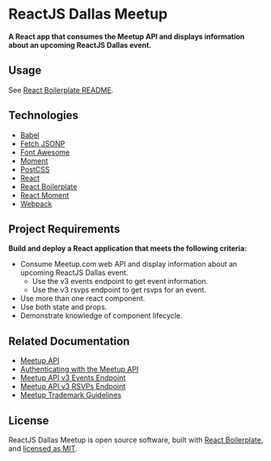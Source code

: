 # ReactJS Dallas Meetup
**A React app that consumes the Meetup API and displays information about an upcoming ReactJS Dallas event.**

## Usage
See [React Boilerplate README](https://github.com/gunnarjohnson/react-boilerplate/blob/master/README.md).

## Technologies
* [Babel](https://github.com/babel/babel)
* [Fetch JSONP](https://github.com/camsong/fetch-jsonp)
* [Font Awesome](https://github.com/FortAwesome/Font-Awesome)
* [Moment](https://github.com/moment/moment)
* [PostCSS](https://github.com/postcss/postcss)
* [React](https://github.com/facebook/react)
* [React Boilerplate](https://github.com/gunnarjohnson/react-boilerplate)
* [React Moment](https://github.com/headzoo/react-moment)
* [Webpack](https://github.com/webpack/webpack)

## Project Requirements
**Build and deploy a React application that meets the following criteria:**
* Consume Meetup.com web API and display information about an upcoming ReactJS Dallas event.
  * Use the v3 events endpoint to get event information.
  * Use the v3 rsvps endpoint to get rsvps for an event.
* Use more than one react component.
* Use both state and props.
* Demonstrate knowledge of component lifecycle.

## Related Documentation
* [Meetup API](https://www.meetup.com/meetup_api/)
* [Authenticating with the Meetup API](https://www.meetup.com/meetup_api/auth/)
* [Meetup API v3 Events Endpoint](https://secure.meetup.com/meetup_api/console/?path=/:urlname/events)
* [Meetup API v3 RSVPs Endpoint](https://secure.meetup.com/meetup_api/console/?path=/:urlname/events/:event_id/rsvps)
* [Meetup Trademark Guidelines](https://help.meetup.com/hc/en-us/articles/360001655932-Meetup-Trademark-Guidelines)

## License
ReactJS Dallas Meetup is open source software, built with [React Boilerplate](https://github.com/gunnarjohnson/react-boilerplate), and [licensed as MIT](https://github.com/gunnarjohnson/reactjs-dallas/blob/master/LICENSE.txt).
